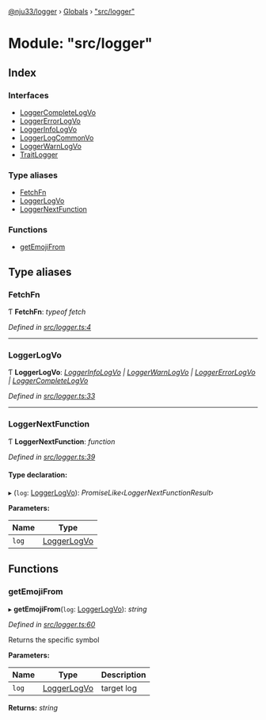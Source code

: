 [@nju33/logger](../README.md) › [Globals](../globals.md) › ["src/logger"](_src_logger_.md)

# Module: "src/logger"

## Index

### Interfaces

* [LoggerCompleteLogVo](../interfaces/_src_logger_.loggercompletelogvo.md)
* [LoggerErrorLogVo](../interfaces/_src_logger_.loggererrorlogvo.md)
* [LoggerInfoLogVo](../interfaces/_src_logger_.loggerinfologvo.md)
* [LoggerLogCommonVo](../interfaces/_src_logger_.loggerlogcommonvo.md)
* [LoggerWarnLogVo](../interfaces/_src_logger_.loggerwarnlogvo.md)
* [TraitLogger](../interfaces/_src_logger_.traitlogger.md)

### Type aliases

* [FetchFn](_src_logger_.md#fetchfn)
* [LoggerLogVo](_src_logger_.md#loggerlogvo)
* [LoggerNextFunction](_src_logger_.md#loggernextfunction)

### Functions

* [getEmojiFrom](_src_logger_.md#getemojifrom)

## Type aliases

###  FetchFn

Ƭ **FetchFn**: *typeof fetch*

*Defined in [src/logger.ts:4](https://github.com/nju33/logger/blob/ae39cd9/src/logger.ts#L4)*

___

###  LoggerLogVo

Ƭ **LoggerLogVo**: *[LoggerInfoLogVo](../interfaces/_src_logger_.loggerinfologvo.md) | [LoggerWarnLogVo](../interfaces/_src_logger_.loggerwarnlogvo.md) | [LoggerErrorLogVo](../interfaces/_src_logger_.loggererrorlogvo.md) | [LoggerCompleteLogVo](../interfaces/_src_logger_.loggercompletelogvo.md)*

*Defined in [src/logger.ts:33](https://github.com/nju33/logger/blob/ae39cd9/src/logger.ts#L33)*

___

###  LoggerNextFunction

Ƭ **LoggerNextFunction**: *function*

*Defined in [src/logger.ts:39](https://github.com/nju33/logger/blob/ae39cd9/src/logger.ts#L39)*

#### Type declaration:

▸ (`log`: [LoggerLogVo](_src_logger_.md#loggerlogvo)): *PromiseLike‹LoggerNextFunctionResult›*

**Parameters:**

Name | Type |
------ | ------ |
`log` | [LoggerLogVo](_src_logger_.md#loggerlogvo) |

## Functions

###  getEmojiFrom

▸ **getEmojiFrom**(`log`: [LoggerLogVo](_src_logger_.md#loggerlogvo)): *string*

*Defined in [src/logger.ts:60](https://github.com/nju33/logger/blob/ae39cd9/src/logger.ts#L60)*

Returns the specific symbol

**Parameters:**

Name | Type | Description |
------ | ------ | ------ |
`log` | [LoggerLogVo](_src_logger_.md#loggerlogvo) | target log  |

**Returns:** *string*
